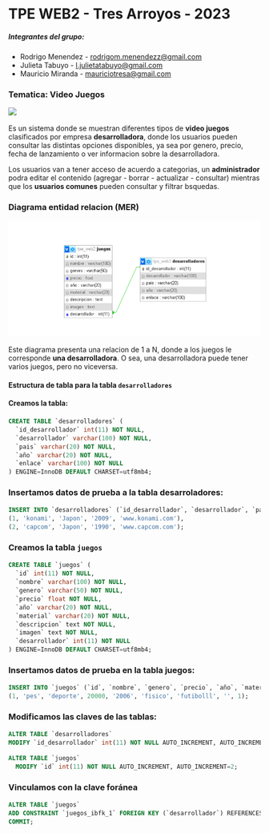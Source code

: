 # TPE WEB2 - Tres Arroyos - 2023

##### *Integrantes del grupo:*

- Rodrigo Menendez - rodrigom.menendezz@gmail.com
- Julieta Tabuyo - l.julietatabuyo@gmail.com 
- Mauricio Miranda - mauriciotresa@gmail.com

### Tematica: **Video Juegos**

![](https://media.istockphoto.com/id/1334436084/es/foto/vista-de-arriba-hacia-abajo-de-coloridos-accesorios-de-juego-iluminados-sobre-la-mesa.jpg?s=612x612&w=0&k=20&c=fcCloH-zF7rFZzUYq6-jFpbEuq5DiipnHX5ZZWHRThE=)


Es un sistema donde se muestran diferentes tipos de **video juegos** clasificados por empresa **desarrolladora**, donde los usuarios pueden consultar las distintas opciones disponibles, ya sea por genero, precio, fecha de lanzamiento o ver informacion sobre la desarrolladora.

Los usuarios van a tener acceso de acuerdo a categorias, un **administrador** podra editar el contenido (agregar - borrar - actualizar - consultar) mientras que los **usuarios comunes** pueden consultar y filtrar bsquedas.
### Diagrama entidad relacion (MER)
![](Db_img.png)

Este diagrama presenta una relacion de 1 a N, donde a los juegos le corresponde **una desarrolladora**. O sea, una desarrolladora puede tener varios juegos, pero no viceversa.

#### Estructura de tabla para la tabla `desarrolladores` 
#### Creamos la tabla:
```SQL
CREATE TABLE `desarrolladores` (
  `id_desarrollador` int(11) NOT NULL,
  `desarrollador` varchar(100) NOT NULL,
  `pais` varchar(20) NOT NULL,
  `año` varchar(20) NOT NULL,
  `enlace` varchar(100) NOT NULL
) ENGINE=InnoDB DEFAULT CHARSET=utf8mb4;
```
### Insertamos datos de prueba a la tabla desarroladores:
```SQL
INSERT INTO `desarrolladores` (`id_desarrollador`, `desarrollador`, `pais`, `año`, `enlace`) VALUES
(1, 'konami', 'Japon', '2009', 'www.konami.com'),
(2, 'capcom', 'Japon', '1990', 'www.capcom.com');
```

### Creamos la tabla `juegos`
```SQL
CREATE TABLE `juegos` (
  `id` int(11) NOT NULL,
  `nombre` varchar(100) NOT NULL,
  `genero` varchar(50) NOT NULL,
  `precio` float NOT NULL,
  `año` varchar(20) NOT NULL,
  `material` varchar(20) NOT NULL,
  `descripcion` text NOT NULL,
  `imagen` text NOT NULL,
  `desarrollador` int(11) NOT NULL
) ENGINE=InnoDB DEFAULT CHARSET=utf8mb4;
```
### Insertamos datos de prueba en la tabla juegos:
```SQL
INSERT INTO `juegos` (`id`, `nombre`, `genero`, `precio`, `año`, `material`, `descripcion`, `imagen`, `desarrollador`) VALUES
(1, 'pes', 'deporte', 20000, '2006', 'fisico', 'futibolll', '', 1);
```
### Modificamos las **claves** de las tablas:
```SQL
ALTER TABLE `desarrolladores`
MODIFY `id_desarrollador` int(11) NOT NULL AUTO_INCREMENT, AUTO_INCREMENT=3;
```
```SQL
ALTER TABLE `juegos`
  MODIFY `id` int(11) NOT NULL AUTO_INCREMENT, AUTO_INCREMENT=2;
```
### Vinculamos con la clave foránea
```SQL
ALTER TABLE `juegos`
ADD CONSTRAINT `juegos_ibfk_1` FOREIGN KEY (`desarrollador`) REFERENCES`desarrolladores` (`id_desarrollador`);
COMMIT;
```
